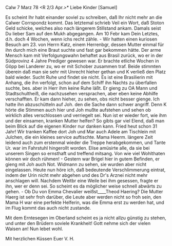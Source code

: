  Calw 7 Marz 78
 <R 2/3 Apr.>*
Liebe Kinder [Samuel]

Es scheint Ihr habt einander soviel zu schreiben, daß Ihr nicht mehr an die Calwer Corrspondz kommt. Das letztemal schrieb Veil ein Wort, daß Stoton Geld schicke, welches also nach längerem Stillstand ankam. Damals seist Du lieber Sam auf den Mukh abgegangen. Am 10 Febr kam Dein Letztes, d.h. doch 4 Wochen, wenn ichs recht zähle. - Wir hatten einen kuriosen Besuch am 23. von Herrn Katz, einem Herrenbgr, dessen Mutter einmal für ihn durch mich eine Braut suchte und fast gar bekommen hätte. Der arme Mensch kam mit Verfolgungswahn behaftet aus Brasil zurück, wo er in der Südprovinz 4 Jahre Prediger gewesen war. Er brachte etliche Wochen in Göpp bei Landerer zu, wo er mit Schober zusammen traf. Beide stimmten überein daß man sie sehr mit Unrecht hieher gethan und K verließ den Platz bald wieder. Sucht Ruhe und findet sie nicht. Es ist eine Brasilierin mit Anhang, die ihn verfolgt, schon auf dem Schiff ihn Nachts zu überfallen suchte, bes. aber in Herr ihm keine Ruhe läßt. Er gieng zu OA Mann und Stadtschultheiß, die nachzusehen versprachen, aber eben keine Abhilfe verschafften. Er kam dann hieher, zu sehen, obs nicht besser gienge. Ich hatte ihn abzuschütteln auf Joh. den die Sache dann schwer angriff. Denn K hörte die Stimmen auch hier und Joh mußte aufstehen und sehen ob wirklich alles verschlossen und verriegelt sei. Nun ist er wieder fort, wie ihm und der einsamen, kranken Mutter helfen? So gibts gar viel Elend, daß man beim Blick auf die eigenen Kinder nur danken kann. Fried heut schon 31 Jahr! Wir tranken Kaffee dort Joh und Mar auch Adele am Tischlein mit Julchen, die ein kleines service auftischte. Mama Heerm. längere Zeit leidend auch zum erstenmal wieder die Treppe herabgekommen, und Tante Ur. war im Fahrstuhl hingerollt worden. Elise amüsirte alle, da sie bei unserem Singen so ernsthaft und treffend mitsang. Von wie viel Wohlthaten können wir doch rühmen! - Gestern war Brigel hier in gutem Befinden, er gieng mit Joh auch Not. Widmann zu sehen, sie wurden aber nicht eingelassen. Heute nun höre ich, daß bedeutende Verschlimmerung eintrat, indem der Urin nicht mehr abgehen und des Dr's Arznei nicht mehr anschlagen will. Nachdem Weitbr eine Weile bei ihm gesessen, fragte er ihn, wer er denn sei. So scheint es da möglicher weise schnell abwärts zu gehen. - Ob Du von Emma Chevalier weißst____Theod Haering? Die Mutter Haerg ist sehr froh darüber, die Leute aber werden nicht so froh sein, den Mama H war eine perfekte Helferin, was die Emma erst zu werden hat, und im Flug kommt das auch nicht zustande.

Mit dem Erntesegen im Oberland scheint es ja nicht allzu günstig zu stehen, und unter den Brüdern soviele Krankheit! Gott nehme sich der vielen Waisen an! Nun lebet wohl.

Mit herzlichen Küssen Euer V. H.

